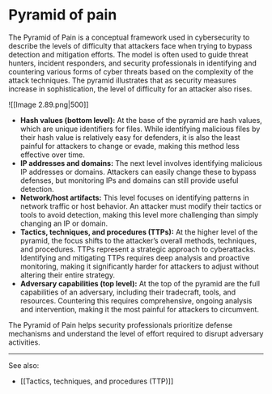 
# Pyramid of pain

The Pyramid of Pain is a conceptual framework used in cybersecurity to describe the levels of difficulty that attackers face when trying to bypass detection and mitigation efforts. The model is often used to guide threat hunters, incident responders, and security professionals in identifying and countering various forms of cyber threats based on the complexity of the attack techniques. The pyramid illustrates that as security measures increase in sophistication, the level of difficulty for an attacker also rises.

![[Image 2.89.png|500]]

- **Hash values (bottom level):** At the base of the pyramid are hash values, which are unique identifiers for files. While identifying malicious files by their hash value is relatively easy for defenders, it is also the least painful for attackers to change or evade, making this method less effective over time.
- **IP addresses and domains:** The next level involves identifying malicious IP addresses or domains. Attackers can easily change these to bypass defenses, but monitoring IPs and domains can still provide useful detection.
- **Network/host artifacts:** This level focuses on identifying patterns in network traffic or host behavior. An attacker must modify their tactics or tools to avoid detection, making this level more challenging than simply changing an IP or domain.
- **Tactics, techniques, and procedures (TTPs):** At the higher level of the pyramid, the focus shifts to the attacker’s overall methods, techniques, and procedures. TTPs represent a strategic approach to cyberattacks. Identifying and mitigating TTPs requires deep analysis and proactive monitoring, making it significantly harder for attackers to adjust without altering their entire strategy.
- **Adversary capabilities (top level):** At the top of the pyramid are the full capabilities of an adversary, including their tradecraft, tools, and resources. Countering this requires comprehensive, ongoing analysis and intervention, making it the most painful for attackers to circumvent.
    
The Pyramid of Pain helps security professionals prioritize defense mechanisms and understand the level of effort required to disrupt adversary activities.

---

See also:

- [[Tactics, techniques, and procedures (TTP)]]
